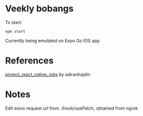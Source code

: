 # Veekly bobangs
To start:
```
npm start
```

Currently being emulated on Expo Go IOS app

# References
[project_react_native_jobs](https://github.com/adrianhajdin/project_react_native_jobs) by adiranhajdin

# Notes
Edit axios request url from ./hook/useFetch, obtained from ngrok